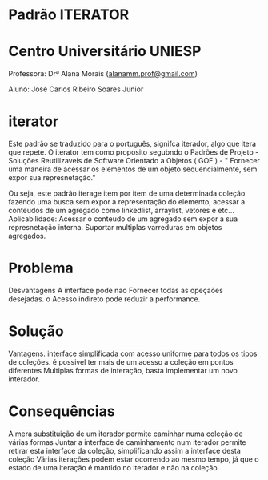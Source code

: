 # Padrão ITERATOR

# Centro Universitário UNIESP

 Professora: Drª Alana Morais (alanamm.prof@gmail.com)

 Aluno: José Carlos Ribeiro Soares Junior

# iterator
  Este padrão se traduzido para o português, signifca iterador, algo que itera que repete.
  O iterator tem como proposito segubndo o Padrões de Projeto - Soluções Reutilizaveis de Software Orientado a Objetos ( GOF ) - " Fornecer uma maneira de acessar os elementos de   um objeto sequencialmente, sem expor sua represnetação."
  
  Ou seja, este padrão iterage item por item de uma determinada coleção fazendo uma busca sem expor a representação do elemento, acessar a conteudos de um agregado como linkedlist, arraylist, vetores e etc...
  Aplicabilidade:
        Acessar o conteudo de um agregado sem expor a sua represnetação interna.
        Suportar multiplas varreduras em objetos agregados.
    
# Problema
  Desvantagens
    A interface pode nao Fornecer todas as opeçaões desejadas. o Acesso indireto pode reduzir a performance.

# Solução 
  Vantagens.
    interface simplificada com acesso uniforme para todos os tipos de coleções.
    é possivel ter mais de um acesso a coleção em pontos diferentes
    Multiplas formas de interação, basta implementar um novo interador.
  

# Consequências
A mera substituição de um iterador permite caminhar numa coleção de várias formas
Juntar a interface de caminhamento num iterador permite retirar esta interface da coleção, simplificando assim a interface desta coleção
Várias iterações podem estar ocorrendo ao mesmo tempo, já que o estado de uma iteração é mantido no iterador e não na coleção
